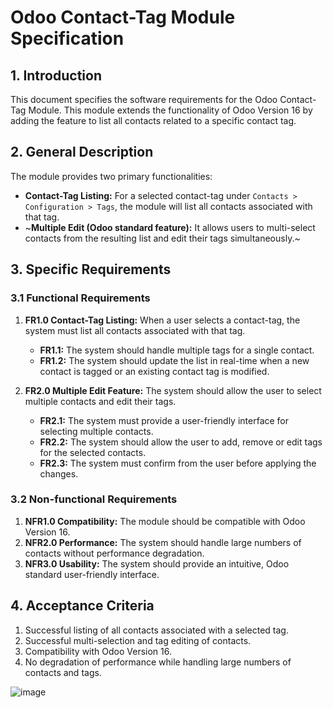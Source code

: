 # Odoo Contact-Tag Module Specification

## 1. Introduction

This document specifies the software requirements for the Odoo Contact-Tag Module. 
This module extends the functionality of Odoo Version 16 by adding the feature to list all contacts related to a specific contact tag.

## 2. General Description

The module provides two primary functionalities:

- **Contact-Tag Listing:** For a selected contact-tag under `Contacts > Configuration > Tags`, the module will list all contacts associated with that tag.
- ~**Multiple Edit (Odoo standard feature):** It allows users to multi-select contacts from the resulting list and edit their tags simultaneously.~

## 3. Specific Requirements

### 3.1 Functional Requirements

1. **FR1.0 Contact-Tag Listing:** When a user selects a contact-tag, the system must list all contacts associated with that tag.
    - **FR1.1:** The system should handle multiple tags for a single contact.
    - **FR1.2:** The system should update the list in real-time when a new contact is tagged or an existing contact tag is modified.
  
2. **FR2.0 Multiple Edit Feature:** The system should allow the user to select multiple contacts and edit their tags.
    - **FR2.1:** The system must provide a user-friendly interface for selecting multiple contacts.
    - **FR2.2:** The system should allow the user to add, remove or edit tags for the selected contacts.
    - **FR2.3:** The system must confirm from the user before applying the changes.

### 3.2 Non-functional Requirements

1. **NFR1.0 Compatibility:** The module should be compatible with Odoo Version 16.
2. **NFR2.0 Performance:** The system should handle large numbers of contacts without performance degradation.
3. **NFR3.0 Usability:** The system should provide an intuitive, Odoo standard user-friendly interface.

## 4. Acceptance Criteria

1. Successful listing of all contacts associated with a selected tag.
2. Successful multi-selection and tag editing of contacts.
3. Compatibility with Odoo Version 16.
4. No degradation of performance while handling large numbers of contacts and tags.

![image](https://github.com/euroblaze/contact_tags_manager/assets/7826363/ebaef461-1018-48ed-906b-54df91a5db82)
